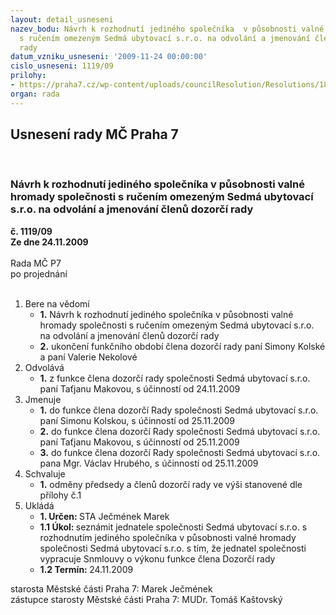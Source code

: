 ```yaml
---
layout: detail_usneseni
nazev_bodu: Návrh k rozhodnutí jediného společníka  v působnosti valné hromady společnosti
  s ručením omezeným Sedmá ubytovací s.r.o. na odvolání a jmenování členů dozorčí
  rady
datum_vzniku_usneseni: '2009-11-24 00:00:00'
cislo_usneseni: 1119/09
prilohy:
- https://praha7.cz/wp-content/uploads/councilResolution/Resolutions/18295/59-dozorciradanovaz.doc
organ: rada
---
```

<div id="ucUsn_pList" class="usn">
	<span><h2>Usnesení rady MČ Praha 7 </h2>
<br></span><div class="standBody">
<span><h3>Návrh k rozhodnutí jediného společníka  v působnosti valné hromady společnosti s ručením omezeným Sedmá ubytovací s.r.o. na odvolání a jmenování členů dozorčí rady</h3></span><div class="center">
		<strong>č. 1119/09</strong><br>
	</div>
<div class="center">
		<strong>Ze dne 24.11.2009</strong><br><br>
	</div>Rada MČ P7<br> po projednání<br><br><ol>
<li>Bere na vědomí<ul>
<li>
<strong>1.</strong> Návrh k rozhodnutí jediného společníka  v působnosti valné hromady společnosti s ručením omezeným Sedmá ubytovací s.r.o. na odvolání a jmenování členů dozorčí rady</li>
<li>
<strong>2.</strong> ukončení funkčního období člena dozorčí rady paní Simony Kolské a paní Valerie Nekolové</li>
</ul>
</li>
<li>Odvolává<ul><li>
<strong>1.</strong> z funkce člena dozorčí rady společnosti Sedmá ubytovací s.r.o.                         paní  Taťjanu Makovou, s účinností od 24.11.2009</li></ul>
</li>
<li>Jmenuje<ul>
<li>
<strong>1.</strong> do funkce člena dozorčí Rady společnosti Sedmá ubytovací s.r.o.                      paní Simonu Kolskou, s účinností od 25.11.2009</li>
<li>
<strong>2.</strong> do funkce člena dozorčí Rady společnosti Sedmá ubytovací s.r.o.                         paní Taťjanu Makovou, s účinností od 25.11.2009</li>
<li>
<strong>3.</strong> do funkce člena dozorčí Rady společnosti Sedmá ubytovací s.r.o.                          pana Mgr. Václav Hrubého, s účinností od 25.11.2009</li>
</ul>
</li>
<li>Schvaluje<ul><li>
<strong>1.</strong> odměny předsedy a členů dozorčí rady ve výši stanovené dle přílohy č.1  </li></ul>
</li>
<li>Ukládá<ul>
<li>
<strong>1. Určen: </strong>STA Ječmének Marek</li>
<li>
<strong>1.1 Úkol: </strong>seznámit jednatele společnosti Sedmá ubytovací s.r.o. s rozhodnutím jediného společníka v působnosti valné hromady společnosti Sedmá ubytovací s.r.o. s tím, že jednatel společnosti vypracuje Snmlouvy o výkonu funkce člena Dozorčí rady</li>
<li>
<strong>1.2 Termín: </strong>24.11.2009</li>
</ul>
</li>
</ol>starosta Městské části Praha 7: Marek Ječmének<br>zástupce starosty Městské části Praha 7: MUDr. Tomáš Kaštovský 
</div>
</div>